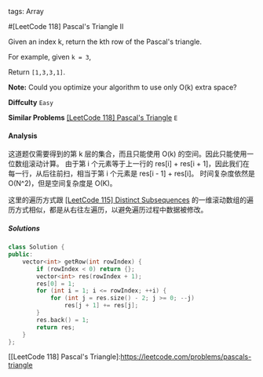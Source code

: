 tags: Array

#[LeetCode 118] Pascal's Triangle II

Given an index k, return the kth row of the Pascal's triangle.

For example, given `k = 3`,

Return `[1,3,3,1]`.

**Note:**
Could you optimize your algorithm to use only O(k) extra space?

**Diffculty**
`Easy`

**Similar Problems**
[[LeetCode 118] Pascal's Triangle](https://leetcode.com/problems/distinct-subsequences) `E`

#### Analysis

这道题仅需要得到的第 k 层的集合，而且只能使用 O(k) 的空间。因此只能使用一位数组滚动计算。
由于第 i 个元素等于上一行的 res[i] + res[i + 1]，因此我们在每一行，从后往前扫，相当于第 i 个元素是 res[i - 1] + res[i]。
时间复杂度依然是 O(N^2)，但是空间复杂度是 O(K)。

这里的遍历方式跟 [[LeetCode 115] Distinct Subsequences](https://leetcode.com/problems/distinct-subsequences) 的一维滚动数组的遍历方式相似，都是从右往左遍历，以避免遍历过程中数据被修改。

##### Solutions

```cpp
class Solution {
public:
    vector<int> getRow(int rowIndex) {
        if (rowIndex < 0) return {};
        vector<int> res(rowIndex + 1);
        res[0] = 1;
        for (int i = 1; i <= rowIndex; ++i) {
            for (int j = res.size() - 2; j >= 0; --j)
                res[j + 1] += res[j];
        }
        res.back() = 1;
        return res;
    }
};
```
[LeetCode 119]:https://leetcode.com/problems/pascals-triangle-ii
[[LeetCode 118] Pascal's Triangle]:https://leetcode.com/problems/pascals-triangle